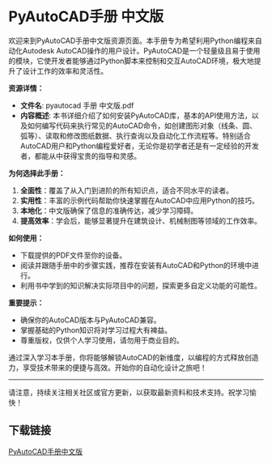 # PyAutoCAD手册 中文版

欢迎来到PyAutoCAD手册中文版资源页面。本手册专为希望利用Python编程来自动化Autodesk AutoCAD操作的用户设计。PyAutoCAD是一个轻量级且易于使用的模块，它使开发者能够通过Python脚本来控制和交互AutoCAD环境，极大地提升了设计工作的效率和灵活性。

**资源详情：**

- **文件名**: pyautocad 手册 中文版.pdf
- **内容概述**: 本书详细介绍了如何安装PyAutoCAD库，基本的API使用方法，以及如何编写代码来执行常见的AutoCAD命令，如创建图形对象（线条、圆、弧等）、读取和修改图纸数据、执行查询以及自动化工作流程等。特别适合AutoCAD用户和Python编程爱好者，无论你是初学者还是有一定经验的开发者，都能从中获得宝贵的指导和灵感。
  
**为何选择此手册：**

1. **全面性**：覆盖了从入门到进阶的所有知识点，适合不同水平的读者。
2. **实用性**：丰富的示例代码帮助你快速掌握在AutoCAD中应用Python的技巧。
3. **本地化**：中文版确保了信息的准确传达，减少学习障碍。
4. **提高效率**：学会后，能够显著提升在建筑设计、机械制图等领域的工作效率。

**如何使用：**

- 下载提供的PDF文件至你的设备。
- 阅读并跟随手册中的步骤实践，推荐在安装有AutoCAD和Python的环境中进行。
- 利用书中学到的知识解决实际项目中的问题，探索更多自定义功能的可能性。

**重要提示：**

- 确保你的AutoCAD版本与PyAutoCAD兼容。
- 掌握基础的Python知识将对学习过程大有裨益。
- 尊重版权，仅供个人学习使用，请勿用于商业目的。

通过深入学习本手册，你将能够解锁AutoCAD的新维度，以编程的方式释放创造力，享受技术带来的便捷与高效。开始你的自动化设计之旅吧！

---

请注意，持续关注相关社区或官方更新，以获取最新资料和技术支持。祝学习愉快！

## 下载链接

[PyAutoCAD手册中文版](https://pan.quark.cn/s/708e0c7b0972)